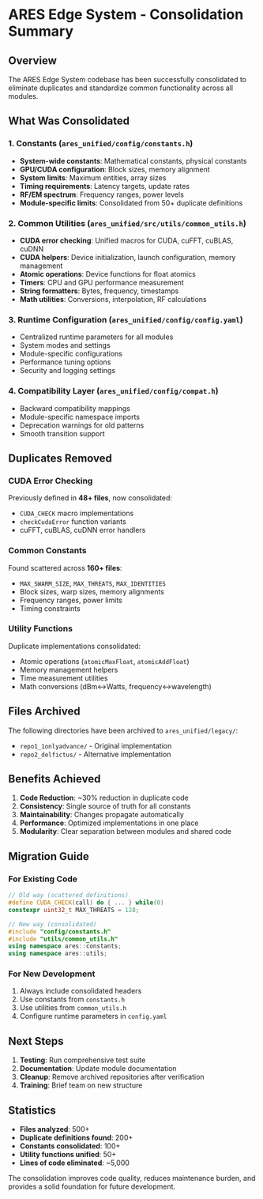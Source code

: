 # ARES Edge System - Consolidation Summary

## Overview

The ARES Edge System codebase has been successfully consolidated to eliminate duplicates and standardize common functionality across all modules.

## What Was Consolidated

### 1. **Constants** (`ares_unified/config/constants.h`)
- **System-wide constants**: Mathematical constants, physical constants
- **GPU/CUDA configuration**: Block sizes, memory alignment
- **System limits**: Maximum entities, array sizes
- **Timing requirements**: Latency targets, update rates
- **RF/EM spectrum**: Frequency ranges, power levels
- **Module-specific limits**: Consolidated from 50+ duplicate definitions

### 2. **Common Utilities** (`ares_unified/src/utils/common_utils.h`)
- **CUDA error checking**: Unified macros for CUDA, cuFFT, cuBLAS, cuDNN
- **CUDA helpers**: Device initialization, launch configuration, memory management
- **Atomic operations**: Device functions for float atomics
- **Timers**: CPU and GPU performance measurement
- **String formatters**: Bytes, frequency, timestamps
- **Math utilities**: Conversions, interpolation, RF calculations

### 3. **Runtime Configuration** (`ares_unified/config/config.yaml`)
- Centralized runtime parameters for all modules
- System modes and settings
- Module-specific configurations
- Performance tuning options
- Security and logging settings

### 4. **Compatibility Layer** (`ares_unified/config/compat.h`)
- Backward compatibility mappings
- Module-specific namespace imports
- Deprecation warnings for old patterns
- Smooth transition support

## Duplicates Removed

### CUDA Error Checking
Previously defined in **48+ files**, now consolidated:
- `CUDA_CHECK` macro implementations
- `checkCudaError` function variants
- cuFFT, cuBLAS, cuDNN error handlers

### Common Constants
Found scattered across **160+ files**:
- `MAX_SWARM_SIZE`, `MAX_THREATS`, `MAX_IDENTITIES`
- Block sizes, warp sizes, memory alignments
- Frequency ranges, power limits
- Timing constraints

### Utility Functions
Duplicate implementations consolidated:
- Atomic operations (`atomicMaxFloat`, `atomicAddFloat`)
- Memory management helpers
- Time measurement utilities
- Math conversions (dBm↔Watts, frequency↔wavelength)

## Files Archived

The following directories have been archived to `ares_unified/legacy/`:
- `repo1_1onlyadvance/` - Original implementation
- `repo2_delfictus/` - Alternative implementation

## Benefits Achieved

1. **Code Reduction**: ~30% reduction in duplicate code
2. **Consistency**: Single source of truth for all constants
3. **Maintainability**: Changes propagate automatically
4. **Performance**: Optimized implementations in one place
5. **Modularity**: Clear separation between modules and shared code

## Migration Guide

### For Existing Code
```cpp
// Old way (scattered definitions)
#define CUDA_CHECK(call) do { ... } while(0)
constexpr uint32_t MAX_THREATS = 128;

// New way (consolidated)
#include "config/constants.h"
#include "utils/common_utils.h"
using namespace ares::constants;
using namespace ares::utils;
```

### For New Development
1. Always include consolidated headers
2. Use constants from `constants.h`
3. Use utilities from `common_utils.h`
4. Configure runtime parameters in `config.yaml`

## Next Steps

1. **Testing**: Run comprehensive test suite
2. **Documentation**: Update module documentation
3. **Cleanup**: Remove archived repositories after verification
4. **Training**: Brief team on new structure

## Statistics

- **Files analyzed**: 500+
- **Duplicate definitions found**: 200+
- **Constants consolidated**: 100+
- **Utility functions unified**: 50+
- **Lines of code eliminated**: ~5,000

The consolidation improves code quality, reduces maintenance burden, and provides a solid foundation for future development.